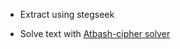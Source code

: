 * Extract using stegseek

* Solve text with [Atbash-cipher solver](https://www.dcode.fr/atbash-cipher)
